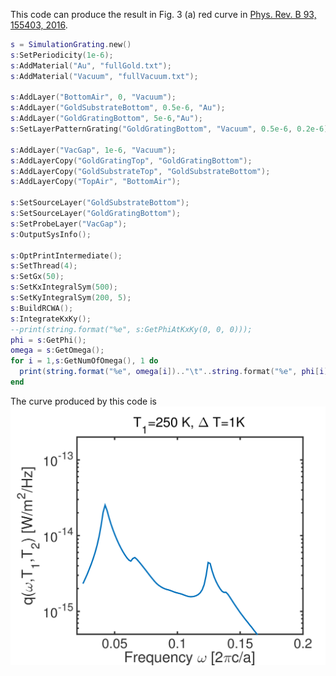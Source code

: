 This code can produce the result in Fig. 3 (a) red curve in [Phys. Rev. B 93, 155403, 2016](https://journals.aps.org/prb/abstract/10.1103/PhysRevB.93.155403).
```lua
s = SimulationGrating.new()
s:SetPeriodicity(1e-6);
s:AddMaterial("Au", "fullGold.txt");
s:AddMaterial("Vacuum", "fullVacuum.txt");

s:AddLayer("BottomAir", 0, "Vacuum");
s:AddLayer("GoldSubstrateBottom", 0.5e-6, "Au");
s:AddLayer("GoldGratingBottom", 5e-6,"Au");
s:SetLayerPatternGrating("GoldGratingBottom", "Vacuum", 0.5e-6, 0.2e-6);

s:AddLayer("VacGap", 1e-6, "Vacuum");
s:AddLayerCopy("GoldGratingTop", "GoldGratingBottom");
s:AddLayerCopy("GoldSubstrateTop", "GoldSubstrateBottom");
s:AddLayerCopy("TopAir", "BottomAir");

s:SetSourceLayer("GoldSubstrateBottom");
s:SetSourceLayer("GoldGratingBottom");
s:SetProbeLayer("VacGap");
s:OutputSysInfo();

s:OptPrintIntermediate();
s:SetThread(4);
s:SetGx(50);
s:SetKxIntegralSym(500);
s:SetKyIntegralSym(200, 5);
s:BuildRCWA();
s:IntegrateKxKy();
--print(string.format("%e", s:GetPhiAtKxKy(0, 0, 0)));
phi = s:GetPhi();
omega = s:GetOmega();
for i = 1,s:GetNumOfOmega(), 1 do
  print(string.format("%e", omega[i]).."\t"..string.format("%e", phi[i]));
end
```
The curve produced by this code is
![Output from MESH](comparisonGrating.png)